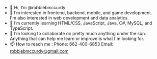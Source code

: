 - 👋 Hi, I’m @robbiebmccurdy
- 👀 I’m interested in frontend, backend, mobile, and game development. I'm also interested in web development and data analytics. 
- 🌱 I’m currently learning HTML/CSS, JavaScript, Java, C#, MySQL, and TypeScript.
- 💞️ I’m looking to collaborate on pretty much anything under the sun. Anything that can help me learn or improve is what I'm looking for.
- 📫 How to reach me : Phone: 662-400-6853 Email: robbiebmccurdy@gmail.com

<!---
robbiebmccurdy/robbiebmccurdy is a ✨ special ✨ repository because its `README.md` (this file) appears on your GitHub profile.
You can click the Preview link to take a look at your changes.
--->
